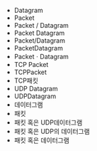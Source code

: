 ﻿- Datagram
- Packet
- Packet / Datagram
- Packet Datagram
- Packet/Datagram
- PacketDatagram
- PacketㆍDatagram
- TCP Packet
- TCPPacket
- TCP패킷
- UDP Datagram
- UDPDatagram
- 데이터그램
- 패킷 
- 패킷 혹은 UDP데이터그램
- 패킷 혹은 UDP의 데이터그램
- 패킷 혹은 데이터그램
